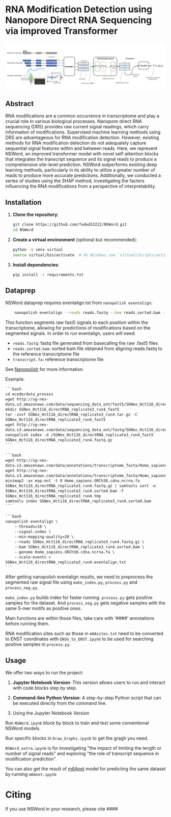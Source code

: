# RNA Modification Detection using Nanopore Direct RNA Sequencing via improved Transformer
![Image text](https://github.com/faded53222/NSWord/blob/main/figures/whole_structure.png)

## Abstract
RNA modifications are a common occurrence in transcriptome and play a crucial role in various biological processes. Nanopore direct RNA sequencing (DRS) provides raw current signal readings, which carry information of modifications. Supervised machine learning methods using DRS are advantageous for RNA modification detection. However, existing methods for RNA modification detection do not adequately capture sequential signal features within and between reads. Here, we represent NSWord, an improved transformer model with novel self-attention blocks that integrates the transcript sequence and its signal reads to produce a comprehensive site-level prediction. NSWord outperforms existing deep learning methods, particularly in its ability to utilize a greater number of reads to produce more accurate predictions. Additionally, we conducted a series of studies using the SHAP method, investigating the factors influencing the RNA modifications from a perspective of interpretability.

## Installation
1. **Clone the repository**:

    ```bash
    git clone https://github.com/faded53222/NSWord.git
    cd NSWord
    ```

2. **Create a virtual environment** (optional but recommended):

    ```bash
    python -m venv virtual
    source virtual/bin/activate  # On Windows use `virtual\Scripts\activate`
    ```

3. **Install dependencies**:

    ```bash
    pip install -r requirements.txt
    ```

## Dataprep
NSWord dataprep requires eventalign.txt from ``nanopolish eventalign``:
```bash
    nanopolish eventalign --reads reads.fastq --bam reads.sorted.bam --genome transcript.fa --scale-events --signal-index --summary /path/to/summary.txt  --threads 50 > /path/to/eventalign.txt
```
This function segments raw fast5 signals to each position within the transcriptome, allowing for predictions of modifications based on the segmented signals. In order to run eventalign, users will need:
* ``reads.fastq``: fastq file generated from basecalling the raw .fast5 files
* ``reads.sorted.bam``: sorted bam file obtained from aligning reads.fastq to the reference transcriptome file
* ``transcript.fa``: reference transcriptome file

See [Nanopolish](https://github.com/jts/nanopolish) for more information.

Example:

    ```bash
    cd ecode/data_process
    wget http://sg-nex-data.s3.amazonaws.com/data/sequencing_data_ont/fast5/SGNex_Hct116_directRNA_replicate3_run4/SGNex_Hct116_directRNA_replicate3_run4.tar.gz
    mkdir SGNex_Hct116_directRNA_replicate3_run4_fast5
    tar -zxvf SGNex_Hct116_directRNA_replicate3_run4.tar.gz -C SGNex_Hct116_directRNA_replicate3_run4_fast5
    wget http://sg-nex-data.s3.amazonaws.com/data/sequencing_data_ont/fastq/SGNex_Hct116_directRNA_replicate3_run4/SGNex_Hct116_directRNA_replicate3_run4.fastq.gz
    nanopolish index -d /SGNex_Hct116_directRNA_replicate3_run4_fast5 SGNex_Hct116_directRNA_replicate3_run4.fastq.gz
    ```
    
    ```bash
    wget http://sg-nex-data.s3.amazonaws.com/data/annotations/transcriptome_fasta/Homo_sapiens.GRCh38.cdna.ncrna.fa
    wget http://sg-nex-data.s3.amazonaws.com/data/annotations/transcriptome_fasta/Homo_sapiens.GRCh38.cdna.ncrna.fa.fai
    minimap2 -ax map-ont -t 8 Homo_sapiens.GRCh38.cdna.ncrna.fa SGNex_Hct116_directRNA_replicate3_run4.fastq.gz | samtools sort -o SGNex_Hct116_directRNA_replicate3_run4.sorted.bam -T SGNex_Hct116_directRNA_replicate3_run4.tmp
    samtools index SGNex_Hct116_directRNA_replicate3_run4.sorted.bam
    ```

    ```bash
    nanopolish eventalign \
    	--threads=10 \
    	--signal-index \
    	--min-mapping-quality=20 \
        --reads SGNex_Hct116_directRNA_replicate3_run4.fastq.gz \
        --bam SGNex_Hct116_directRNA_replicate3_run4.sorted.bam \
        --genome Homo_sapiens.GRCh38.cdna.ncrna.fa \
        --scale-events > SGNex_Hct116_directRNA_replicate3_run4.eventalign.txt
    ```

After getting nanopolish eventalign results, we need to preprocess the segmented raw signal file using ``make_index.py``, ``process.py`` and ``process_neg.py``.

``make_index.py`` builds index for faster running. ``process.py`` gets positive samples for the dataset. And ``process_neg.py`` gets negative samples with the same 5-mer motifs as positive ones.

Main functions are within those files, take care with '####' annotations before running them.

RNA modification sites such as those in ``m6Asites.txt`` need to be converted to ENST coordinates with ``ENSG_to_ENST.ipynb`` to be used for searching positive samples in ``process.py``.

## Usage

We offer two ways to run the project:
1. **Jupyter Notebook Version**: This version allows users to run and interact with code blocks step by step.
2. **Command-line Python Version**: A step-by-step Python script that can be executed directly from the command line.

1. Using the Jupyter Notebook Version


Run ``NSWord.ipynb`` block by block to train and test some conventional NSWord models. 

Run specific blocks in ``Draw_Graphs.ipynb`` to get the gragh you need.

``NSWord_extra.ipynb`` is for investigating "the impact of limiting the length or number of signal reads" and exploring "the role of transcript sequence in modification prediction".

You can also get the result of [m6Anet](https://github.com/GoekeLab/m6anet/tree/master) model for predicting the same dataset by running ``m6Anet.ipynb``

# Citing
If you use NSWord in your research, please cite ####
